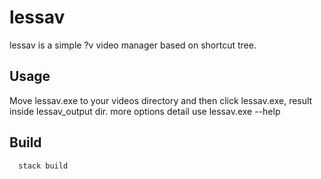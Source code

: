 # lessav

lessav is a simple ?v video manager based on shortcut tree.

## Usage

Move lessav.exe to your videos directory and then click lessav.exe, result inside lessav_output dir.
more options detail use lessav.exe --help

## Build

``` sh
  stack build
```

